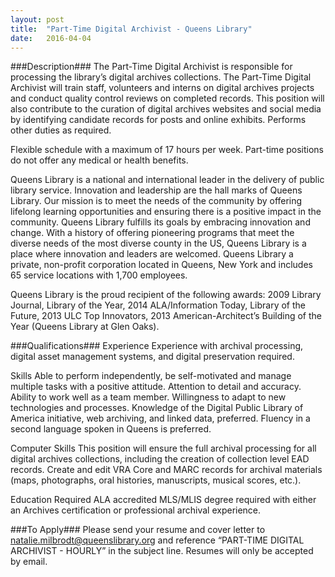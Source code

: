 ```yaml
---
layout: post
title:  "Part-Time Digital Archivist - Queens Library"
date:   2016-04-04
---
```


###Description###
The Part-Time Digital Archivist is responsible for processing the library’s digital archives collections.  The Part-Time Digital Archivist will train staff, volunteers and interns on digital archives projects and conduct quality control reviews on completed records.  This position will also contribute to the curation of digital archives websites and social media by identifying candidate records for posts and online exhibits.  Performs other duties as required.

Flexible schedule with a maximum of 17 hours per week. Part-time positions do not offer any medical or health benefits.

Queens Library is a national and international leader in the delivery of public library service.  Innovation and leadership are the hall marks of Queens Library.  Our mission is to meet the needs of the community by offering lifelong learning opportunities and ensuring there is a positive impact in the community.  Queens Library fulfills its goals by embracing innovation and change.  With a history of offering pioneering programs that meet the diverse needs of the most diverse county in the US, Queens Library is a place where innovation and leaders are welcomed.  Queens Library a private, non-profit corporation located in Queens, New York and includes 65 service locations with 1,700 employees.

Queens Library is the proud recipient of the following awards: 2009 Library Journal, Library of the Year, 2014 ALA/Information Today, Library of the Future, 2013 ULC Top Innovators, 2013 American-Architect’s Building of the Year (Queens Library at Glen Oaks).




###Qualifications###
Experience
Experience with archival processing, digital asset management systems, and digital preservation required.

Skills
Able to perform independently, be self-motivated and manage multiple tasks with a positive attitude. Attention to detail and accuracy. Ability to work well as a team member. Willingness to adapt to new technologies and processes. Knowledge of the Digital Public Library of America initiative, web archiving, and linked data, preferred. Fluency in a second language spoken in Queens is preferred.

Computer Skills
This position will ensure the full archival processing for all digital archives collections, including the creation of collection level EAD records. Create and edit VRA Core and MARC records for archival materials (maps, photographs, oral histories, manuscripts, musical scores, etc.).

Education Required
ALA accredited MLS/MLIS degree required with either an Archives certification or professional archival experience.








###To Apply###
Please send your resume and cover letter to natalie.milbrodt@queenslibrary.org and reference “PART-TIME DIGITAL ARCHIVIST - HOURLY” in the subject line. Resumes will only be accepted by email.





